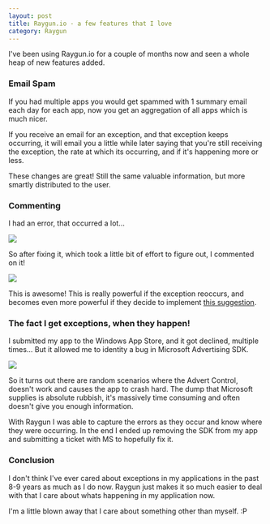 ```yaml
---
layout: post
title: Raygun.io - a few features that I love
category: Raygun
---
```


I've been using Raygun.io for a couple of months now and seen a whole heap of new features added.

### Email Spam
If you had multiple apps you would get spammed with 1 summary email each day for each app, now you get an aggregation of all apps which is much nicer. 

If you receive an email for an exception, and that exception keeps occurring, it will email you a little while later saying that you're still receiving the exception, the rate at which its occurring, and if it's happening more or less.

These changes are great! Still the same valuable information, but more smartly distributed to the user.


### Commenting
I had an error, that occurred a lot... 

![](/images/raygun-features-javascript-1.png)

So after fixing it, which took a little bit of effort to figure out, I commented on it!

<!--excerpt-->

![](/images/raygun-features-javascript-2.png)

This is awesome! This is really powerful if the exception reoccurs, and becomes even more powerful if they decide to implement [this suggestion](http://raygun.io/thinktank/suggestion/1012).

### The fact I get exceptions, when they happen!

I submitted my app to the Windows App Store, and it got declined, multiple times... But it allowed me to identity a bug in Microsoft Advertising SDK.

![](/images/raygun-features-javascript-3.png)

So it turns out there are random scenarios where the Advert Control, doesn't work and causes the app to crash hard. The dump that Microsoft supplies is absolute rubbish, it's massively time consuming and often doesn't give you enough information. 

With Raygun I was able to capture the errors as they occur and know where they were occurring. In the end I ended up removing the SDK from my app and submitting a ticket with MS to hopefully fix it.

### Conclusion

I don't think I've ever cared about exceptions in my applications in the past 8-9 years as much as I do now. Raygun just makes it so much easier to deal with that I care about whats happening in my application now.

I'm a little blown away that I care about something other than myself. :P